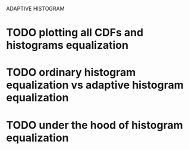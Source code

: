 ADAPTIVE HISTOGRAM 
# TODO plotting all CDFs and histograms equalization
# TODO ordinary histogram equalization vs adaptive histogram equalization
# TODO under the hood of histogram equalization 